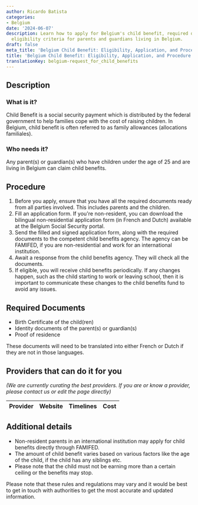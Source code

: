 ```yaml
---
author: Ricardo Batista
categories:
- Belgium
date: '2024-06-07'
description: Learn how to apply for Belgium's child benefit, required documents, and
  eligibility criteria for parents and guardians living in Belgium.
draft: false
meta_title: 'Belgium Child Benefit: Eligibility, Application, and Procedure Guide'
title: 'Belgium Child Benefit: Eligibility, Application, and Procedure Guide'
translationKey: belgium-request_for_child_benefits
---
```


## Description
### What is it?
Child Benefit is a social security payment which is distributed by the federal government to help families cope with the cost of raising children. In Belgium, child benefit is often referred to as family allowances (allocations familiales).

### Who needs it?
Any parent(s) or guardian(s) who have children under the age of 25 and are living in Belgium can claim child benefits.

## Procedure
1. Before you apply, ensure that you have all the required documents ready from all parties involved. This includes parents and the children.
2. Fill an application form. If you're non-resident, you can download the bilingual non-residential application form (in French and Dutch) available at the Belgium Social Security portal.
3. Send the filled and signed application form, along with the required documents to the competent child benefits agency. The agency can be FAMIFED, if you are non-residential and work for an international institution.
4. Await a response from the child benefits agency. They will check all the documents.
5. If eligible, you will receive child benefits periodically. If any changes happen, such as the child starting to work or leaving school, then it is important to communicate these changes to the child benefits fund to avoid any issues.

## Required Documents
- Birth Certificate of the child(ren)
- Identity documents of the parent(s) or guardian(s)
- Proof of residence

These documents will need to be translated into either French or Dutch if they are not in those languages.

## Providers that can do it for you

_(We are currently curating the best providers. If you are or know a provider, please contact us or edit the page directly)_

| Provider        |     Website     |     Timelines    |       Cost      |
| --------------- | --------------- |  :-------------: | :-------------: |

## Additional details
- Non-resident parents in an international institution may apply for child benefits directly through FAMIFED.
- The amount of child benefit varies based on various factors like the age of the child, if the child has any siblings etc.
- Please note that the child must not be earning more than a certain ceiling or the benefits may stop. 

Please note that these rules and regulations may vary and it would be best to get in touch with authorities to get the most accurate and updated information.